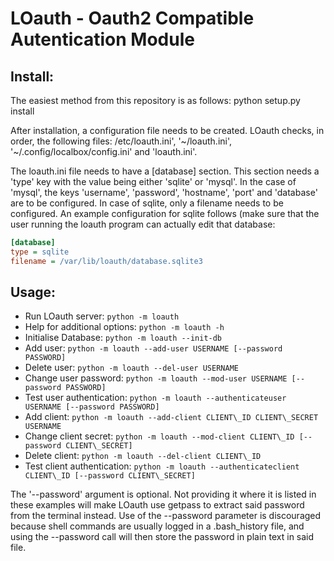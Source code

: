 LOauth - Oauth2 Compatible Autentication Module
===============================================

Install:
--------
The easiest method from this repository is as follows:
  python setup.py install

After installation, a configuration file needs to be created.
LOauth checks, in order, the following files: /etc/loauth.ini', '~/loauth.ini',
'~/.config/localbox/config.ini' and 'loauth.ini'.

The loauth.ini file needs to have a [database] section. This section needs a
'type' key with the value being either 'sqlite' or 'mysql'. In the case of
'mysql', the keys 'username', 'password', 'hostname', 'port' and 'database' are
to be configured. In case of sqlite, only a filename needs to be configured. An
example configuration for sqlite follows (make sure that the user running the
loauth program can actually edit that database:

```ini
[database]
type = sqlite
filename = /var/lib/loauth/database.sqlite3
```

Usage:
------
* Run LOauth server:
  `python -m loauth`
* Help for additional options:
  `python -m loauth -h`
* Initialise Database:
  `python -m loauth --init-db`
* Add user:
  `python -m loauth --add-user USERNAME [--password PASSWORD]`
* Delete user:
  `python -m loauth --del-user USERNAME`
* Change user password:
  `python -m loauth --mod-user USERNAME [--password PASSWORD]`
* Test user authentication:
  `python -m loauth --authenticateuser USERNAME [--password PASSWORD]`
* Add client:
  `python -m loauth --add-client CLIENT\_ID CLIENT\_SECRET USERNAME`
* Change client secret:
  `python -m loauth --mod-client CLIENT\_ID [--password CLIENT\_SECRET]`
* Delete client:
  `python -m loauth --del-client CLIENT\_ID`
* Test client authentication:
  `python -m loauth --authenticateclient CLIENT\_ID [--password CLIENT\_SECRET]`


The '--password' argument is optional. Not providing it where it is listed in
these examples will make LOauth use getpass to extract said password from the
terminal instead. Use of the --password parameter is discouraged because shell
commands are usually logged in a .bash\_history file, and using the --password
call will then store the password in plain text in said file.

